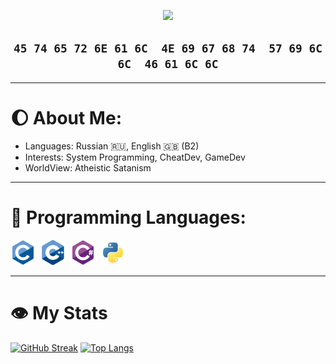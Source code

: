 

<!--
**9ght-code/9ght-code** is a ✨ _special_ ✨ repository because its `README.md` (this file) appears on your GitHub profile.

Here are some ideas to get you started:

- 🔭 I’m currently working on ...
- 🌱 I’m currently learning ...
- 👯 I’m looking to collaborate on ...
- 🤔 I’m looking for help with ...
- 💬 Ask me about ...
- 📫 How to reach me: ...
- 😄 Pronouns: ...
- ⚡ Fun fact: ...
-->
<p align="center">
 <image src = "https://github.com/user-attachments/assets/14abe82c-a118-4c68-954f-a09f2a9c61bd"/>
</p>

<h2 align="center">
  <code>45 74 65 72 6E 61 6C  4E 69 67 68 74  57 69 6C 6C  46 61 6C 6C</code>
</h2>

***

# 🌔 About Me:

- Languages: Russian 🇷🇺, English 🇬🇧 (B2)
- Interests: System Programming, CheatDev, GameDev
- WorldView: Atheistic Satanism

***

# 🔨 Programming Languages:
<div>

  <img src="https://github.com/devicons/devicon/blob/master/icons/c/c-original.svg" title = "C" alt = "C" width = "40" height = "40"/>&nbsp;
  <img src="https://github.com/devicons/devicon/blob/master/icons/cplusplus/cplusplus-original.svg" title = "C++" alt = "C++" width = "40" height = "40"/>&nbsp;
  <img src="https://github.com/devicons/devicon/blob/master/icons/csharp/csharp-original.svg" title = "C#" alt = "C#" width = "40" height = "40"/>&nbsp;
  <img src="https://github.com/devicons/devicon/blob/master/icons/python/python-original.svg" title = "Python" alt = "Python" width = "40" height = "40"/>&nbsp;
</div>

***

# 👁️ My Stats
[![GitHub Streak](http://github-readme-streak-stats.herokuapp.com?user=9ght-code&theme=icegray)](https://git.io/streak-stats)
[![Top Langs](https://github-readme-stats.vercel.app/api/top-langs/?username=9ght-code&layout=compact&theme=vision-friendly-dark)](https://github.com/anuraghazra/github-readme-stats)

<!--[![Top Langs](https://github-readme-stats.vercel.app/api/top-langs/?username=9ght-code&layout=compact&theme=vision-friendly-dark)](https://github.com/anuraghazra/github-readme-stats)-->

